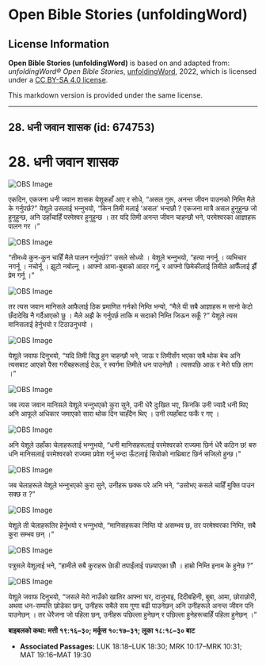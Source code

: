 # Open Bible Stories (unfoldingWord)

## License Information

**Open Bible Stories (unfoldingWord)** is based on and adapted from: _unfoldingWord® Open Bible Stories_, [unfoldingWord](https://unfoldingword.org/utw), 2022, which is licensed under a [CC BY-SA 4.0 license](https://creativecommons.org/licenses/by-sa/4.0/legalcode.en).

This markdown version is provided under the same license.



--------------------------------

## 28. धनी जवान शासक (id: 674753)

28\. धनी जवान शासक
==================

![OBS Image](https://cdn.door43.org/obs/jpg/360px/obs-en-28-01.jpg)

एकदिन, एकजना धनी जवान शासक येशूकहाँ आए र सोधे, “असल गुरू, अनन्त जीवन पाउनको निम्ति मैले के गर्नुपर्छ?” येशूले उसलाई भन्‍नुभयो, “किन तिमी मलाई ‘असल’ भन्दछौ ? एकजना मात्रै असल हुनुहुन्छ जो हुनुहुन्छ, अनि उहाँचाहिँ परमेश्‍वर हुनुहुन्छ । तर यदि तिमी अनन्त जीवन चाहन्छौ भने, परमेश्‍वरका आज्ञाहरू पालन गर ।”

![OBS Image](https://cdn.door43.org/obs/jpg/360px/obs-en-28-02.jpg)

“तीमध्ये कुन\-कुन चाहिँ मैले पालन गर्नुपर्छ?” उसले सोध्यो । येशूले भन्‍नुभयो, “हत्या नगर्नू । व्यभिचार नगर्नू । नचोर्नू । झूटो नबोल्नू । आफ्नो आमा\-बुबाको आदर गर्नू, र आफ्नो छिमेकीलाई तिमीले आफैँलाई झैँ प्रेम गर्नू ।”

![OBS Image](https://cdn.door43.org/obs/jpg/360px/obs-en-28-03.jpg)

तर त्यस जवान मानिसले आफैलाई ठिक प्रमाणित गर्नको निम्ति भन्यो, “मैले यी सबै आज्ञाहरू म सानो केटो छँदादेखि नै गर्दैआएको छु । मैले अझै के गर्नुपर्छ ताकि म सदाको निम्ति जिऊन सकूँ ?” येशूले त्यस मानिसलाई हेर्नुभयो र टिठाउनुभयो ।

![OBS Image](https://cdn.door43.org/obs/jpg/360px/obs-en-28-04.jpg)

येशूले जवाफ दिनुभयो, “यदि तिमी सिद्ध हुन चाहन्छौ भने, जाऊ र तिमीसँग भएका सबै थोक बेच अनि त्यसबाट आएको पैसा गरीबहरूलाई देऊ, र स्वर्गमा तिमीले धन पाउनेछौ । त्यसपछि आऊ र मेरो पछि लाग ।”

![OBS Image](https://cdn.door43.org/obs/jpg/360px/obs-en-28-05.jpg)

जब त्यस जवान मानिसले येशूले भन्‍नुभएको कुरा सुने, उनी धेरै दुःखित भए, किनकि उनी ज्यादै धनी थिए अनि आफूले अधिकार जमाएको सारा थोक दिन चाहँदैन थिए । उनी त्यहाँबाट फर्के र गए ।

![OBS Image](https://cdn.door43.org/obs/jpg/360px/obs-en-28-06.jpg)

अनि येशूले उहाँका चेलाहरूलाई भन्‍नुभयो, “धनी मानिसहरूलाई परमेश्‍वरको राज्यमा छिर्न धेरै कठिन छ! बरु धनि मानिसलाई परमेश्‍वरको राज्‍यमा प्रवेश गर्नु भन्‍दा ऊँटलाई सियोको नाथ्रिबाट छिर्न सजिलो हुन्छ‍।"

![OBS Image](https://cdn.door43.org/obs/jpg/360px/obs-en-28-07.jpg)

जब चेलाहरूले येशूले भन्‍नुभएको कुरा सुने, उनीहरू छक्क परे अनि भने, “उसोभए कसले चाहिँ मुक्ति पाउन सक्छ त ?”

![OBS Image](https://cdn.door43.org/obs/jpg/360px/obs-en-28-08.jpg)

येशूले ती चेलाहरूतिर हेर्नुभयो र भन्‍नुभयो, “मानिसहरूका निम्ति यो असम्भव छ, तर परमेश्‍वरका निम्ति, सबै कुरा सम्भव छन् ।”

![OBS Image](https://cdn.door43.org/obs/jpg/360px/obs-en-28-09.jpg)

पत्रुसले येशूलाई भने, “हामीले सबै कुराहरू छाेडी तपाईंलाई पछ्याएका छौँ । हाम्रो निम्ति इनाम के हुनेछ ?”

![OBS Image](https://cdn.door43.org/obs/jpg/360px/obs-en-28-10.jpg)

येशूले जवाफ दिनुभयो, “जसले मेरो नाउँको खातिर आफ्ना घर, दाजुभाइ, दिदीबहिनी, बुबा, आमा, छोराछोरी, अथवा धन\-सम्पत्ति छोडेका छन्, उनीहरू सबैले सय गुणा बढी पाउनेछन् अनि उनीहरूले अनन्त जीवन पनि पाउनेछन् । तर धेरैजना जो पहिला छन्, उनीहरू पछिल्ला हुनेछन् र पछिल्ला हुनेहरूचाहिँ पहिला हुनेछन् ।”

**बाइबलको कथा: मत्ती १९:१६–३०; मर्कूस १०:१७–३१; लूका १८:१८–३० बाट​**

* **Associated Passages:** LUK 18:18–LUK 18:30; MRK 10:17–MRK 10:31; MAT 19:16–MAT 19:30

